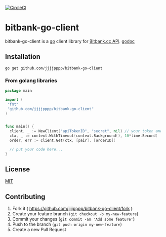 [![CircleCI](https://circleci.com/gh/jjjjpppp/bitbank-go-client/tree/master.svg?style=svg)](https://circleci.com/gh/jjjjpppp/bitbank-go-client/tree/master)

# bitbank-go-client

bitbank-go-client is a [go](https://golang.org/) client library for [Bitbank.cc API](https://docs.bitbank.cc/).
[godoc](https://godoc.org/github.com/jjjjpppp/bitbank-go-client/v1)

## Installation

```
go get github.com/jjjjpppp/bitbank-go-client
```

### From golang libraries

```go
package main

import (
 "fmt"
 "github.com/jjjjpppp/bitbank-go-client"
)


func main() {
  client, _ := NewClient("apiTokenID", "secret", nil) // your token and secret setup here
  ctx, _ := context.WithTimeout(context.Background(), 10*time.Second)
  order, err := client.Get(ctx, [pair], [orderID])

  // put your code here...
}
```

## License
[MIT](https://opensource.org/licenses/mit-license.php)

## Contributing

1. Fork it ( https://github.com/jjjjpppp/bitbank-go-client/fork )
2. Create your feature branch (`git checkout -b my-new-feature`)
3. Commit your changes (`git commit -am 'Add some feature'`)
4. Push to the branch (`git push origin my-new-feature`)
5. Create a new Pull Request
